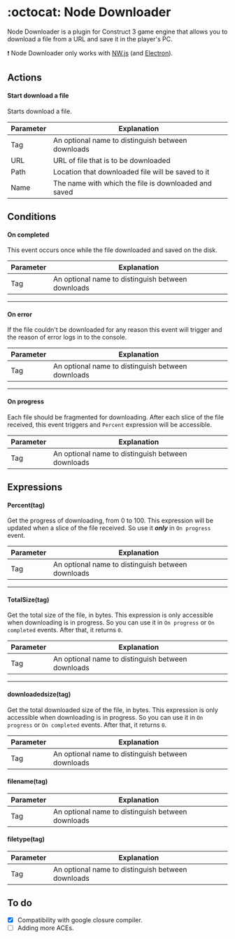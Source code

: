 # :octocat: Node Downloader

Node Downloader is a plugin for Construct 3 game engine that allows you to download a file from a URL and save it in the player's PC.

:exclamation: Node Downloader only works with [NW.js](http://nwjs.io) (and [Electron](http://electron.atom.io)).
## Actions
#### Start download a file
Starts download a file.

| Parameter | Explanation                                       |
| --------- | ------------------------------------------------- |
| Tag       | An optional name to distinguish between downloads |
| URL       | URL of file that is to be downloaded              |
| Path      | Location that downloaded file will be saved to it |
| Name      | The name with which the file is downloaded and saved |

## Conditions
#### On completed
This event occurs once while the file downloaded and saved on the disk.

| Parameter | Explanation                                       |
| --------- | ------------------------------------------------- |
| Tag       | An optional name to distinguish between downloads |

___
#### On error
If the file couldn't be downloaded for any reason this event will trigger and the reason of error logs in to the console.

| Parameter | Explanation                                       |
| --------- | ------------------------------------------------- |
| Tag       | An optional name to distinguish between downloads |
___
#### On progress
Each file should be fragmented for downloading. After each slice of the file received, this event triggers and `Percent` expression will be accessible.

| Parameter | Explanation                                       |
| --------- | ------------------------------------------------- |
| Tag       | An optional name to distinguish between downloads |

## Expressions
#### Percent(tag)
Get the progress of downloading, from 0 to 100. This expression will be updated when a slice of the file received. So use it **_only_** in `On progress` event.

| Parameter | Explanation                                       |
| --------- | ------------------------------------------------- |
| Tag       | An optional name to distinguish between downloads |
___
#### TotalSize(tag)
Get the total size of the file, in bytes. This expression is only accessible when downloading is in progress. So you can use it in `On progress` or `On completed` events. After that, it returns `0`.

| Parameter | Explanation                                       |
| --------- | ------------------------------------------------- |
| Tag       | An optional name to distinguish between downloads |
___
#### downloadedsize(tag)
Get the total downloaded size of the file, in bytes. This expression is only accessible when downloading is in progress. So you can use it in `On progress` or `On completed` events. After that, it returns `0`.

| Parameter | Explanation                                       |
| --------- | ------------------------------------------------- |
| Tag       | An optional name to distinguish between downloads |

#### filename(tag)

| Parameter | Explanation                                       |
| --------- | ------------------------------------------------- |
| Tag       | An optional name to distinguish between downloads |

#### filetype(tag)

| Parameter | Explanation                                       |
| --------- | ------------------------------------------------- |
| Tag       | An optional name to distinguish between downloads |

## To do
- [x] Compatibility with google closure compiler.
- [ ] Adding more ACEs.
